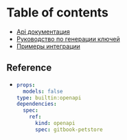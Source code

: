 # Table of contents

* [Api документация](README.md)
* [Руководство по генерации ключей](rukovodstvo-po-generacii-klyuchei.md)
* [Примеры интеграции](primery-integracii.md)

## Reference

* ```yaml
  props:
    models: false
  type: builtin:openapi
  dependencies:
    spec:
      ref:
        kind: openapi
        spec: gitbook-petstore
  ```
